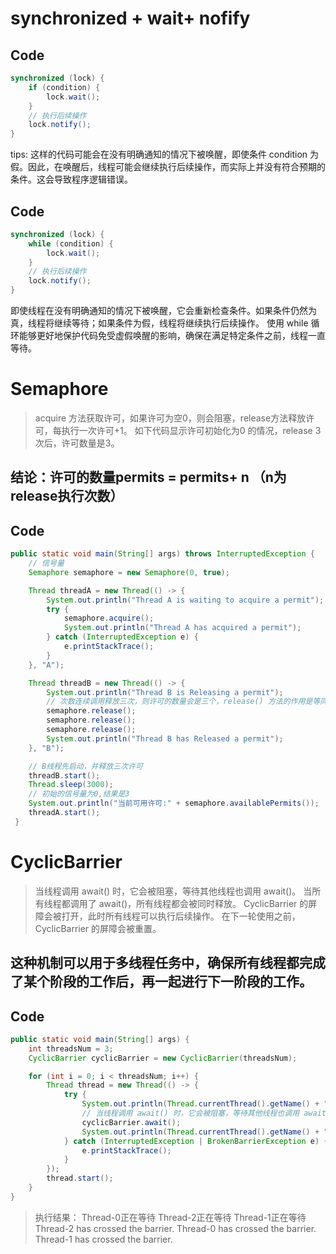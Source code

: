 # synchronized + wait+ nofify

## Code 
```Java []
synchronized (lock) {
    if (condition) {
        lock.wait();
    }
    // 执行后续操作
    lock.notify();
}
```
tips: 这样的代码可能会在没有明确通知的情况下被唤醒，即使条件 condition 为假。因此，在唤醒后，线程可能会继续执行后续操作，而实际上并没有符合预期的条件。这会导致程序逻辑错误。

## Code
```Java []
synchronized (lock) {
    while (condition) {
        lock.wait();
    }
    // 执行后续操作
    lock.notify();
}
```
即使线程在没有明确通知的情况下被唤醒，它会重新检查条件。如果条件仍然为真，线程将继续等待；如果条件为假，线程将继续执行后续操作。
使用 while 循环能够更好地保护代码免受虚假唤醒的影响，确保在满足特定条件之前，线程一直等待。


# Semaphore
> acquire 方法获取许可，如果许可为空0，则会阻塞，release方法释放许可，每执行一次许可+1。
> 如下代码显示许可初始化为0 的情况，release 3次后，许可数量是3。
## 结论：许可的数量permits = permits+ n （n为release执行次数）

## Code
```Java []
public static void main(String[] args) throws InterruptedException {
    // 信号量
    Semaphore semaphore = new Semaphore(0, true);

    Thread threadA = new Thread(() -> {
        System.out.println("Thread A is waiting to acquire a permit");
        try {
            semaphore.acquire();
            System.out.println("Thread A has acquired a permit");
        } catch (InterruptedException e) {
            e.printStackTrace();
        }
    }, "A");

    Thread threadB = new Thread(() -> {
        System.out.println("Thread B is Releasing a permit");
        // 次数连续调用释放三次，则许可的数量会是三个，release() 方法的作用是等同于 permit++的效果
        semaphore.release();
        semaphore.release();
        semaphore.release();
        System.out.println("Thread B has Released a permit");
    }, "B");

    // B线程先启动，并释放三次许可
    threadB.start();
    Thread.sleep(3000);
    // 初始的信号量为0,结果是3
    System.out.println("当前可用许可:" + semaphore.availablePermits());
    threadA.start();
 }
```
# CyclicBarrier
> 当线程调用 await() 时，它会被阻塞，等待其他线程也调用 await()。
> 当所有线程都调用了 await()，所有线程都会被同时释放。
> CyclicBarrier 的屏障会被打开，此时所有线程可以执行后续操作。
> 在下一轮使用之前，CyclicBarrier 的屏障会被重置。
## 这种机制可以用于多线程任务中，确保所有线程都完成了某个阶段的工作后，再一起进行下一阶段的工作。
## Code
```Java []
public static void main(String[] args) {
    int threadsNum = 3;
    CyclicBarrier cyclicBarrier = new CyclicBarrier(threadsNum);

    for (int i = 0; i < threadsNum; i++) {
        Thread thread = new Thread(() -> {
            try {
                System.out.println(Thread.currentThread().getName() + "正在等待");
                // 当线程调用 await() 时，它会被阻塞，等待其他线程也调用 await()。
                cyclicBarrier.await();
                System.out.println(Thread.currentThread().getName() + " has crossed the barrier.");
            } catch (InterruptedException | BrokenBarrierException e) {
                e.printStackTrace();
            }
        });
        thread.start();
    }
}
```
> 执行结果：
> Thread-0正在等待
> Thread-2正在等待
> Thread-1正在等待
> Thread-2 has crossed the barrier.
> Thread-0 has crossed the barrier.
> Thread-1 has crossed the barrier.
